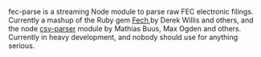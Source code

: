 fec-parse is a streaming Node module to parse raw FEC electronic filings. Currently a mashup of the Ruby gem [Fech](https://github.com/NYTimes/Fech),by Derek Willis and others, and the node [csv-parser](https://github.com/mafintosh/csv-parser) module by Mathias Buus, Max Ogden and others. Currently in heavy development, and nobody should use for anything serious.
